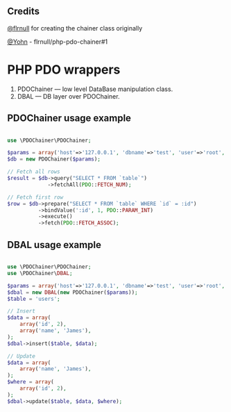 ## Credits
[@flrnull](https://github.com/flrnull/php-pdo-chainer) for creating the chainer class originally

[@Yohn](https://github.com/Yohn) - flrnull/php-pdo-chainer#1


PHP PDO wrappers
===========================================

1. PDOChainer — low level DataBase manipulation class.
2. DBAL — DB layer over PDOChainer. 

PDOChainer usage example
--------

```php

use \PDOChainer\PDOChainer;

$params = array('host'=>'127.0.0.1', 'dbname'=>'test', 'user'=>'root', 'pass'=>'');
$db = new PDOChainer($params);

// Fetch all rows
$result = $db->query("SELECT * FROM `table`")
             ->fetchAll(PDO::FETCH_NUM);

// Fetch first row
$row = $db->prepare("SELECT * FROM `table` WHERE `id` = :id")
          ->bindValue(':id', 1, PDO::PARAM_INT)
          ->execute()
          ->fetch(PDO::FETCH_ASSOC);

```

DBAL usage example
--------

```php

use \PDOChainer\PDOChainer;
use \PDOChainer\DBAL;

$params = array('host'=>'127.0.0.1', 'dbname'=>'test', 'user'=>'root', 'pass'=>'');
$dbal = new DBAL(new PDOChainer($params));
$table = 'users';

// Insert
$data = array(
    array('id', 2),
    array('name', 'James'),
);
$dbal->insert($table, $data);

// Update
$data = array(
    array('name', 'James'),
);
$where = array(
    array('id', 2),
);
$dbal->update($table, $data, $where);

```
